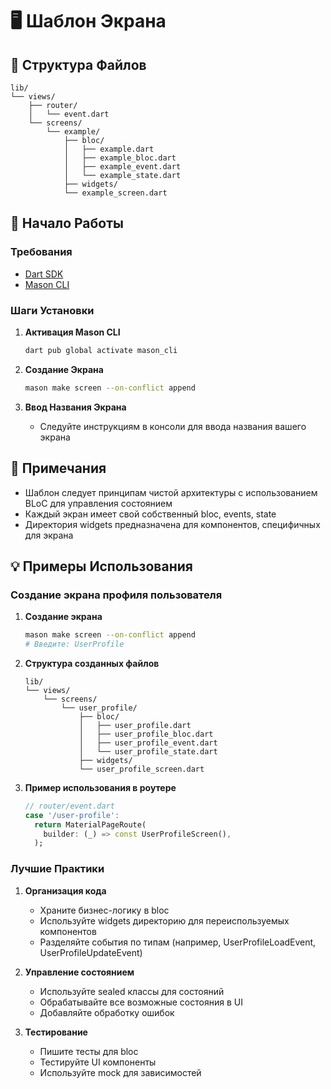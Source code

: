 # 🖥️ Шаблон Экрана

## 📁 Структура Файлов

```
lib/
└── views/
    ├── router/
    │   └── event.dart
    └── screens/
        └── example/
            ├── bloc/
            │   ├── example.dart
            │   ├── example_bloc.dart
            │   ├── example_event.dart
            │   └── example_state.dart
            ├── widgets/
            └── example_screen.dart
```

## 🚀 Начало Работы

### Требования
- [Dart SDK](https://dart.dev/get-dart)
- [Mason CLI](https://pub.dev/packages/mason_cli)

### Шаги Установки

1. **Активация Mason CLI**
   ```bash
   dart pub global activate mason_cli
   ```

2. **Создание Экрана**
   ```bash
   mason make screen --on-conflict append
   ```

3. **Ввод Названия Экрана**
   - Следуйте инструкциям в консоли для ввода названия вашего экрана

## 📝 Примечания
- Шаблон следует принципам чистой архитектуры с использованием BLoC для управления состоянием
- Каждый экран имеет свой собственный bloc, events, state
- Директория widgets предназначена для компонентов, специфичных для экрана

## 💡 Примеры Использования

### Создание экрана профиля пользователя

1. **Создание экрана**
   ```bash
   mason make screen --on-conflict append
   # Введите: UserProfile
   ```

2. **Структура созданных файлов**
   ```
   lib/
   └── views/
       └── screens/
           └── user_profile/
               ├── bloc/
               │   ├── user_profile.dart
               │   ├── user_profile_bloc.dart
               │   ├── user_profile_event.dart
               │   └── user_profile_state.dart
               ├── widgets/
               └── user_profile_screen.dart
   ```

3. **Пример использования в роутере**
   ```dart
   // router/event.dart
   case '/user-profile':
     return MaterialPageRoute(
       builder: (_) => const UserProfileScreen(),
     );
   ```

### Лучшие Практики

1. **Организация кода**
   - Храните бизнес-логику в bloc
   - Используйте widgets директорию для переиспользуемых компонентов
   - Разделяйте события по типам (например, UserProfileLoadEvent, UserProfileUpdateEvent)

2. **Управление состоянием**
   - Используйте sealed классы для состояний
   - Обрабатывайте все возможные состояния в UI
   - Добавляйте обработку ошибок

3. **Тестирование**
   - Пишите тесты для bloc
   - Тестируйте UI компоненты
   - Используйте mock для зависимостей
